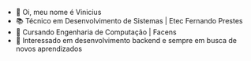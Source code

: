 - 👋 Oi, meu nome é Vinicius
- 📚 Técnico em Desenvolvimento de Sistemas | Etec Fernando Prestes
- 🌱 Cursando Engenharia de Computação | Facens
- 👀 Interessado em desenvolvimento backend e sempre em busca de novos aprendizados


<!---
OnlyVCS/OnlyVCS is a ✨ special ✨ repository because its `README.md` (this file) appears on your GitHub profile.
You can click the Preview link to take a look at your changes.
--->
